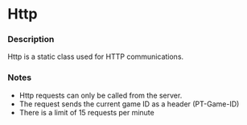 # Http

### Description

Http is a static class used for HTTP communications.

### Notes

- Http requests can only be called from the server.
- The request sends the current game ID as a header (PT-Game-ID)
- There is a limit of 15 requests per minute
